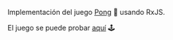 Implementación del juego [Pong](https://en.wikipedia.org/wiki/Pong) :ping_pong:	 usando RxJS.

El juego se puede probar [aquí](https://codesandbox.io/s/pong-rxjs-web-avanzado-2tsi0) :joystick: